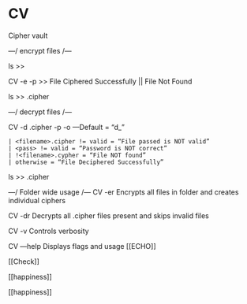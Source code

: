 # CV

Cipher vault

—/ encrypt files /—

ls >> <filename>

CV -e <filename> -p <pass> >> File Ciphered Successfully || File Not Found

ls >> <filename>.cipher 
	 <filename>

—/ decrypt files /—

CV -d <filename>.cipher -p <pass> -o <new-filename> —Default = “d_<filename>”

	| <filename>.cipher != valid = “File passed is NOT valid”
	| <pass> != valid = “Password is NOT correct”
	| !<filename>.cypher = “File NOT found”
	| otherwise = “File Deciphered Successfully”

ls  >> <filename>.cipher
	  <filename>
	  <new-filename>

—/ Folder wide usage /—
CV -er <foldername>
Encrypts all files in folder and creates individual ciphers

CV -dr <folder>
Decrypts all .cipher files present and skips invalid files

CV -v
Controls verbosity

CV —help
Displays flags and usage
[[ECHO]]


[[Check]]

[[happiness]]

[[happiness]]
